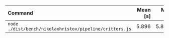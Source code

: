| Command | Mean [s] | Min [s] | Max [s] | Relative |
|:---|---:|---:|---:|---:|
| `node ./dist/bench/nikolaxhristov/pipeline/critters.js` | 5.896 | 5.896 | 5.896 | 1.00 |
